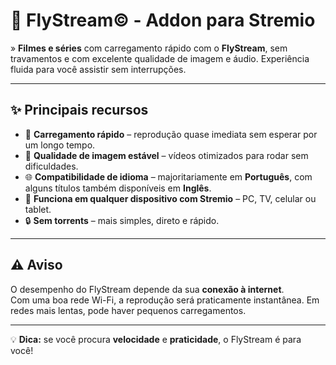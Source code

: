 # 🌊 FlyStream© - Addon para Stremio

» **Filmes e séries** com carregamento rápido com o **FlyStream**, sem travamentos e com excelente qualidade de imagem e áudio. Experiência fluida para você assistir sem interrupções.

---

## ✨ Principais recursos

- 🚀 **Carregamento rápido** – reprodução quase imediata sem esperar por um longo tempo.
- 🎥 **Qualidade de imagem estável** – vídeos otimizados para rodar sem dificuldades.
- 🌐 **Compatibilidade de idioma** – majoritariamente em **Português**, com alguns títulos também disponíveis em **Inglês**.
- 📱 **Funciona em qualquer dispositivo com Stremio** – PC, TV, celular ou tablet.
- 🔒 **Sem torrents** – mais simples, direto e rápido.

---

## ⚠ Aviso

O desempenho do FlyStream depende da sua **conexão à internet**.  
Com uma boa rede Wi-Fi, a reprodução será praticamente instantânea. Em redes mais lentas, pode haver pequenos carregamentos.

---

💡 **Dica:** se você procura **velocidade** e **praticidade**, o FlyStream é para você!
